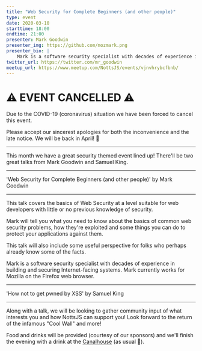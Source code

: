 ```yaml
---
title: "Web Security for Complete Beginners (and other people)"
type: event
date: 2020-03-10
starttime: 18:00
endtime: 21:00
presenter: Mark Goodwin
presenter_img: https://github.com/mozmark.png
presenter_bio: |
    Mark is a software security specialist with decades of experience in building and securing Internet facing systems. Mark currently works for Mozilla on the Firefox web browser.
twitter_url: https://twitter.com/mr_goodwin
meetup_url: https://www.meetup.com/NottsJS/events/vjnvhrybcfbnb/
---
```


# ⚠️ EVENT CANCELLED ⚠️

Due to the COVID-19 (coronavirus) situation we have been forced to cancel this event.

Please accept our sincerest apologies for both the inconvenience and the late notice. We will be back in April! 🎉

---

This month we have a great security themed event lined up! There'll be two great talks from Mark Goodwin and Samuel King.

---

'Web Security for Complete Beginners (and other people)' by Mark Goodwin

---

This talk covers the basics of Web Security at a level suitable for web developers with little or no previous knowledge of security.

Mark will tell you what you need to know about the basics of common web security problems, how they're exploited and some things you can do to protect your applications against them.

This talk will also include some useful perspective for folks who perhaps already know some of the facts.

Mark is a software security specialist with decades of experience in building and securing Internet-facing systems. Mark currently works for Mozilla on the Firefox web browser.

---

'How not to get pwned by XSS' by Samuel King

---

Along with a talk, we will be looking to gather community input of what interests you and how NottsJS can support you! Look forward to the return of the infamous "Cool Wall" and more!

Food and drinks will be provided (courtesy of our sponsors) and we'll finish the evening with a drink at the [Canalhouse](https://www.castlerockbrewery.co.uk/pubs/the-canalhouse/) (as usual 🙂).
